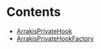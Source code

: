 

# Contents
- [ArrakisPrivateHook](ArrakisPrivateHook.sol/contract.ArrakisPrivateHook.md)
- [ArrakisPrivateHookFactory](ArrakisPrivateHookFactory.sol/contract.ArrakisPrivateHookFactory.md)
